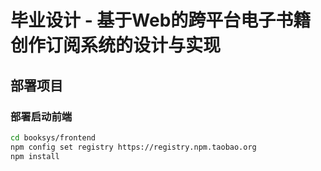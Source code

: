 # 毕业设计 - 基于Web的跨平台电子书籍创作订阅系统的设计与实现


## 部署项目

### 部署启动前端
```bash
cd booksys/frontend
npm config set registry https://registry.npm.taobao.org
npm install
```
